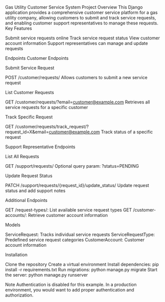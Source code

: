 Gas Utility Customer Service System
Project Overview
This Django application provides a comprehensive customer service platform for a gas utility company, allowing customers to submit and track service requests, and enabling customer support representatives to manage these requests.
Key Features

Submit service requests online
Track service request status
View customer account information
Support representatives can manage and update requests

Endpoints
Customer Endpoints

Submit Service Request

POST /customer/requests/
Allows customers to submit a new service request


List Customer Requests

GET /customer/requests/?email=customer@example.com
Retrieves all service requests for a specific customer


Track Specific Request

GET /customer/requests/track_request/?request_id=X&email=customer@example.com
Track status of a specific request



Support Representative Endpoints

List All Requests

GET /support/requests/
Optional query param: ?status=PENDING


Update Request Status

PATCH /support/requests/{request_id}/update_status/
Update request status and add support notes



Additional Endpoints

GET /request-types/: List available service request types
GET /customer-accounts/: Retrieve customer account information

Models

ServiceRequest: Tracks individual service requests
ServiceRequestType: Predefined service request categories
CustomerAccount: Customer account information

Installation

Clone the repository
Create a virtual environment
Install dependencies: pip install -r requirements.txt
Run migrations: python manage.py migrate
Start the server: python manage.py runserver

Note
Authentication is disabled for this example. In a production environment, you would want to add proper authentication and authorization.

